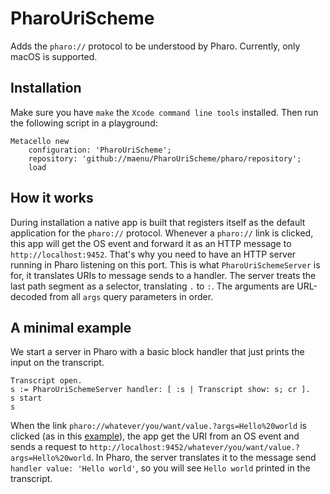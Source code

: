 # PharoUriScheme

Adds the `pharo://` protocol to be understood by Pharo. Currently, only macOS is supported.

## Installation

Make sure you have `make` the `Xcode command line tools` installed. Then run the following script in a playground:

```
Metacello new
	configuration: 'PharoUriScheme';
	repository: 'github://maenu/PharoUriScheme/pharo/repository';
	load
```

## How it works

During installation a native app is built that registers itself as the default application for the `pharo://` protocol.
Whenever a `pharo://` link is clicked, this app will get the OS event and forward it as an HTTP message to `http://localhost:9452`.
That's why you need to have an HTTP server running in Pharo listening on this port.
This is what `PharoUriSchemeServer` is for, it translates URIs to message sends to a handler.
The server treats the last path segment as a selector, translating `.` to `:`.
The arguments are URL-decoded from all `args` query parameters in order.

## A minimal example

We start a server in Pharo with a basic block handler that just prints the input on the transcript.

```
Transcript open.
s := PharoUriSchemeServer handler: [ :s | Transcript show: s; cr ].
s start
s
```

When the link `pharo://whatever/you/want/value.?args=Hello%20world` is clicked (as in this [example](https://jsfiddle.net/qoq1wyya/)), the app get the URI from an OS event and sends a request to `http://localhost:9452/whatever/you/want/value.?args=Hello%20world`.
In Pharo, the server translates it to the message send `handler value: 'Hello world'`, so you will see `Hello world` printed in the transcript.

